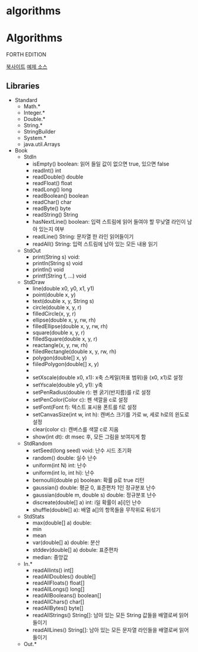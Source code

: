 # algorithms

# Algorithms
FORTH EDITION

[북사이트](https://algs4.cs.princeton.edu/home/)
[예제 소스](https://algs4.cs.princeton.edu/code/) 

## Libraries
 * Standard
    + Math.*
    + Integer.*
    + Double.*
    + String.*
    + StringBuilder
    + System.*
    + java.util.Arrays
 * Book
    + StdIn
        + isEmpty() boolean: 읽어 들일 값이 없으면 true, 있으면 false
        + readInt() int
        + readDouble() double
        + readFloat() float
        + readLong() long
        + readBoolean() boolean
        + readChar() char
        + readByte() byte
        + readString() String
        + hasNextLine() boolean: 입력 스트림에 읽어 들여야 할 무낮열 라인이 남아 있는지 여부
        + readLine() String: 문자열 한 라인 읽어들이기
        + readAll() String: 입력 스트림에 남아 있는 모든 내용 읽기
    + StdOut
        + print(String s) void:
        + println(String s) void
        + println() void
        + printf(String f, ...) void
    + StdDraw
        + line(double x0, y0, x1, y1)
        + point(double x, y)
        + text(double x, y, String s)
        + circle(double x, y, r)
        + filledCircle(x, y, r)
        + ellipse(double x, y, rw, rh)
        + filledEllipse(double x, y, rw, rh)
        + square(double x, y, r)
        + filledSquare(double x, y, r)
        + reactangle(x, y, rw, rh)
        + fiiledRectangle(double x, y, rw, rh)
        + polygon(double[] x, y)
        + fiiledPolygon(double[] x, y)
        +
        + setXscale(double x0, x1): x축 스케일(좌표 범위)을 (x0, x1)로 설정
        + setYscale(double y0, y1): y축
        + setPenRadius(double r): 펜 굵기(반지름)를 r로 설정
        + setPenColor(Color c): 펜 색깔을 c로 설정
        + setFont(Font f): 텍스트 표시용 폰트를 f로 설정
        + setCanvasSize(int w, int h): 캔버스 크기를 가로 w, 세로 h로의 윈도로 설정
        + clear(color c): 캔버스를 색깔 c로 지움
        + show(int dt): dt msec 후, 모든 그림을 보여지게 함
    + StdRandom
        + setSeed(long seed) void: 난수 시드 초기화
        + random() double: 실수 난수
        + uniform(int N) int: 난수
        + uniform(int lo, int hi): 난수
        + bernoulli(double p) boolean: 확률 p로 true 리턴
        + gaussian() double: 평균 0, 표준편차 1인 정규분포 난수
        + gaussian(double m, double s) double: 정규분포 난수
        + discreate(double[] a) int: i일 확률이 a[i]인 난수
        + shuffle(double[] a): 배열 a[]의 항목들을 무작위로 뒤섞기
    + StdStats
        + max(double[] a) double:
        + min
        + mean
        + var(double[] a) double: 분산
        + stddev(double[] a) dobule: 표준편차
        + median: 중앙값
    + In.*
        + readAllints() int[]
        + readAllDoubles() double[]
        + readAllFloats() float[]
        + readAllLongs() long[]
        + readAllBooleans() boolean[]
        + readAllChars() char[]
        + readAllBytes() byte[]
        + readAllStrings() String[]: 남아 있는 모든 String 값들을 배열로써 읽어 들이기
        + readAllLines() String[]: 남아 있는 모든 문자열 라인들을 배열로써 읽어들이기
    + Out.*